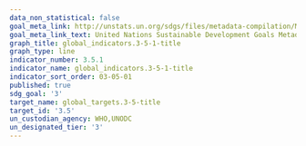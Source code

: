 ```yaml
---
data_non_statistical: false
goal_meta_link: http://unstats.un.org/sdgs/files/metadata-compilation/Metadata-Goal-3.pdf
goal_meta_link_text: United Nations Sustainable Development Goals Metadata (pdf 865kB)
graph_title: global_indicators.3-5-1-title
graph_type: line
indicator_number: 3.5.1
indicator_name: global_indicators.3-5-1-title
indicator_sort_order: 03-05-01
published: true
sdg_goal: '3'
target_name: global_targets.3-5-title
target_id: '3.5'
un_custodian_agency: WHO,UNODC
un_designated_tier: '3'
---
```

